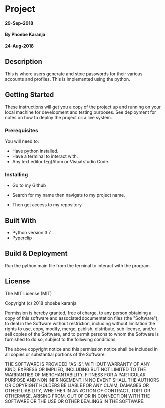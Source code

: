# Project



#### 29-Sep-2018



#### By Phoebe Karanja



#### 24-Aug-2018



## Description
This is where users generate and store passwords for their various accounts and profiles. This is implemented using the python.



## Getting Started

These instructions will get you a copy of the project up and running on your local machine for development and testing purposes. See deployment for notes on how to deploy the project on a live system.



### Prerequisites

You will need to:

-   Have python installed.
-   Have a terminal to interact with.
-   Any text editor (Eg)Atom or Visual studio Code.



### Installing

-   Go to my Github

-   Search for my name then navigate to my project name.

-   Then get access to my repository.



## Built With

-   Python version 3.7
-   Pyperclip



## Build & Deployment

Run the python main file from the terminal to interact with the program.




## License

The MIT License (MIT)

Copyright (c) 2018 phoebe karanja

Permission is hereby granted, free of charge, to any person obtaining a copy of this software and associated documentation files (the "Software"), to deal in the Software without restriction, including without limitation the rights to use, copy, modify, merge, publish, distribute, sub license, and/or sell copies of the Software, and to permit persons to whom the Software is furnished to do so, subject to the following conditions:

The above copyright notice and this permission notice shall be included in all copies or substantial portions of the Software.

THE SOFTWARE IS PROVIDED "AS IS", WITHOUT WARRANTY OF ANY KIND, EXPRESS OR IMPLIED, INCLUDING BUT NOT LIMITED TO THE WARRANTIES OF MERCHANTABILITY, FITNESS FOR A PARTICULAR PURPOSE AND NON INFRINGEMENT. IN NO EVENT SHALL THE AUTHORS OR COPYRIGHT HOLDERS BE LIABLE FOR ANY CLAIM, DAMAGES OR OTHER LIABILITY, WHETHER IN AN ACTION OF CONTRACT, TORT OR OTHERWISE, ARISING FROM, OUT OF OR IN CONNECTION WITH THE SOFTWARE OR THE USE OR OTHER DEALINGS IN THE SOFTWARE.
